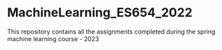 # MachineLearning_ES654_2022
This repository contains all the assignments completed during the spring machine learning course - 2023
